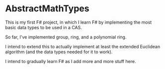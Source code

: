 # AbstractMathTypes

This is my first F# project, in which I learn F# by implementing
the most basic data types to be used in a CAS.

So far, I've implemented group, ring, and a polynomial ring.

I intend to extend this to actually implement at least the extended Euclidean algorithm
(and the data types needed for it to work).

I intend to gradually learn F# as I add more and more stuff here.
